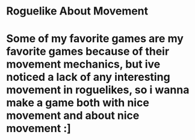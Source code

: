 # Roguelike About Movement

# Some of my favorite games are my favorite games because of their movement mechanics, but ive noticed a lack of any interesting movement in roguelikes, so i wanna make a game both with nice movement and about nice movement :]
